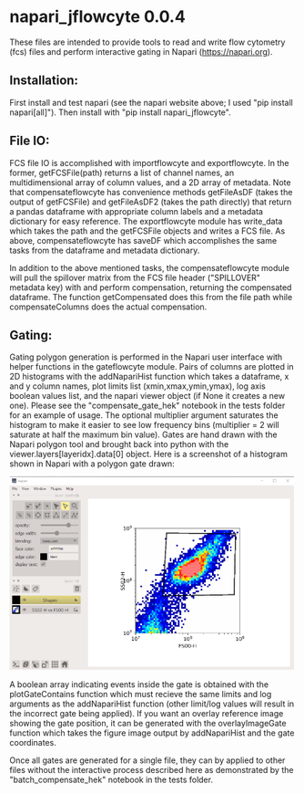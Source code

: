 # napari_jflowcyte 0.0.4
These files are intended to provide tools to read and write flow cytometry (fcs) files and perform interactive gating in Napari (https://napari.org).

## Installation:

First install and test napari (see the napari website above; I used "pip install napari[all]").  Then install with "pip install napari_jflowcyte".

## File IO:

FCS file IO is accomplished with importflowcyte and exportflowcyte.  In the former, getFCSFile(path) returns a list of channel names, an multidimensional array of column values, and a 2D array of metadata.  Note that compensateflowcyte has convenience methods getFileAsDF (takes the output of getFCSFile) and getFileAsDF2 (takes the path directly) that return a pandas dataframe with appropriate column labels and a metadata dictionary for easy reference.  The exportflowcyte module has write_data which takes the path and the getFCSFile objects and writes a FCS file.  As above, compensateflowcyte has saveDF which accomplishes the same tasks from the dataframe and metadata dictionary.

In addition to the above mentioned tasks, the compensateflowcyte module will pull the spillover matrix from the FCS file header ("SPILLOVER" metadata key) with and perform compensation, returning the compensated dataframe.  The function getCompensated does this from the file path while compensateColumns does the actual compensation.

## Gating:

Gating polygon generation is performed in the Napari user interface with helper functions in the gateflowcyte module.  Pairs of columns are plotted in 2D histograms with the addNapariHist function which takes a dataframe, x and y column names, plot limits list (xmin,xmax,ymin,ymax), log axis boolean values list, and the napari viewer object (if None it creates a new one).  Please see the "compensate_gate_hek" notebook in the tests folder for an example of usage.  The optional multiplier argument saturates the histogram to make it easier to see low frequency bins (multiplier = 2 will saturate at half the maximum bin value).  Gates are hand drawn with the Napari polygon tool and brought back into python with the viewer.layers[layeridx].data[0] object. Here is a screenshot of a histogram shown in Napari with a polygon gate drawn:

<img src="images/napari_screenshot.png" width=500>

A boolean array indicating events inside the gate is obtained with the plotGateContains function which must recieve the same limits and log arguments as the addNapariHist function (other limit/log values will result in the incorrect gate being applied).  If you want an overlay reference image showing the gate position, it can be generated with the overlayImageGate function which takes the figure image output by addNapariHist and the gate coordinates.

Once all gates are generated for a single file, they can by applied to other files without the interactive process described here as demonstrated by the "batch_compensate_hek" notebook in the tests folder.